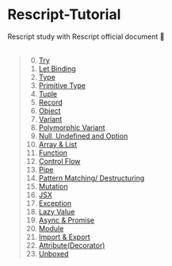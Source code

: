 # Rescript-Tutorial
Rescript study with Rescript official document 📑
</br></br>
> 00. [Try](https://github.com/mauv2sky/Rescript-Tutorial/blob/main/src/0_Try/fibonacci.res)
> 01. [Let Binding](https://github.com/mauv2sky/Rescript-Tutorial/blob/main/src/1_LetBinding/example.res)
> 02. [Type](https://github.com/mauv2sky/Rescript-Tutorial/blob/main/src/2_Type/summary.res)
> 03. [Primitive Type](https://github.com/mauv2sky/Rescript-Tutorial/blob/main/src/3_Primitive_Types/primitive_type.res)
> 04. [Tuple](https://github.com/mauv2sky/Rescript-Tutorial/blob/main/src/4_Tuple/tuple_summary.res)
> 05. [Record](https://github.com/mauv2sky/Rescript-Tutorial/blob/main/src/5_Record/record_summary.res)
> 06. [Object](https://github.com/mauv2sky/Rescript-Tutorial/blob/main/src/6_Object/object_summary.res)
> 07. [Variant](https://github.com/mauv2sky/Rescript-Tutorial/blob/main/src/7_Variant/variant.res)
> 08. [Polymorphic Variant](https://github.com/mauv2sky/Rescript-Tutorial/blob/main/src/8_Polymorphic_Variant/polymorphic_variant.res)
> 09. [Null, Undefined and Option](https://github.com/mauv2sky/Rescript-Tutorial/blob/main/src/9_Null_Undefined_Option/null_undefined.res)
> 10. [Array & List](https://github.com/mauv2sky/Rescript-Tutorial/blob/main/src/10_Array_and_List/array_and_list.res)
> 11. [Function](https://github.com/mauv2sky/Rescript-Tutorial/blob/main/src/11_Function/function.res)
> 12. [Control Flow](https://github.com/mauv2sky/Rescript-Tutorial/blob/main/src/12_Control_Flow/control_flow.res)
> 13. [Pipe](https://github.com/mauv2sky/Rescript-Tutorial/blob/main/src/13_Pipe/pipe.res)
> 14. [Pattern Matching/ Destructuring](https://github.com/mauv2sky/Rescript-Tutorial/blob/main/src/14_PatternMatching_Destructuring/patternMatching_destructuring.res)
> 15. [Mutation](https://github.com/mauv2sky/Rescript-Tutorial/blob/main/src/15_Mutation/mutation.res)
> 16. [JSX](https://github.com/mauv2sky/Rescript-Tutorial/blob/main/src/16_JSX/jsx.res)
> 17. [Exception](https://github.com/mauv2sky/Rescript-Tutorial/blob/main/src/17_Exception/exception.res)
> 18. [Lazy Value](https://github.com/mauv2sky/Rescript-Tutorial/blob/main/src/18_Lazy_Value/lazyValue.res)
> 19. [Async & Promise](https://github.com/mauv2sky/Rescript-Tutorial/blob/main/src/19_Async%26Promise/async_n_Promise.res)
> 20. [Module](https://github.com/mauv2sky/Rescript-Tutorial/blob/main/src/20_Module/module.res)
> 21. [Import & Export](https://github.com/mauv2sky/Rescript-Tutorial/blob/main/src/21_Import_Export/import_export.res)
> 22. [Attribute(Decorator)](https://github.com/mauv2sky/Rescript-Tutorial/blob/main/src/22_Attribute/attribute_decorator.res)
> 23. [Unboxed](https://github.com/mauv2sky/Rescript-Tutorial/blob/main/src/23_Unboxed/unboxed.res)
